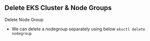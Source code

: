 ## Delete EKS Cluster & Node Groups
Delete Node Group
- We can delete a nodegroup separately using below `eksctl delete nodegroup`
